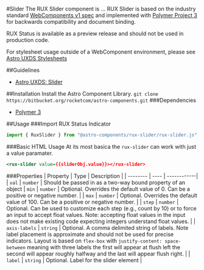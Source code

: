 #Slider
The RUX Slider component is … RUX Slider is based on the industry standard [WebComponents v1 spec](https://html.spec.whatwg.org/multipage/custom-elements.html) and implemented with [Polymer Project 3](https://www.polymer-project.org) for backwards compatibility and document binding.

RUX Status is available as a preview release and should not be used in production code.

For stylesheet usage outside of a WebComponent environment, please see [Astro UXDS Stylesheets](https://bitbucket.org/rocketcom/astro-styles)

##Guidelines

* [Astro UXDS: Slider](http://www.astrouxds.com/library/slider)

##Installation
Install the Astro Component Library.
`git clone https://bitbucket.org/rocketcom/astro-components.git`
###Dependencies

* [Polymer 3](https://www.polymer-project.com)

##Usage
###Import RUX Status Indicator

```javascript
import { RuxSlider } from "@astro-components/rux-slider/rux-slider.js";
```

###Basic HTML Usage
At its most basica the `rux-slider` can work with just a value paramater.

```xml
<rux-slider value={{sliderObj.value}}></rux-slider>
```

###Properties
| Property | Type | Description |
| -------- | ---- | ------------|
| `val` | `number` | Should be passed in as a two-way bound property of an object
| `min` | `number` | Optional. Overrides the default value of 0. Can be a positive or negative number. |
| `max` | `number` | Optional. Overrides the default value of 100. Can be a positive or negative number. |
| `step` | `number` | Optional. Can be used to customize each step (e.g., count by 10) or to force an input to accept float values. Note: accepting float values in the input does not make existing code expecting integers understand float values. |
| `axis-labels` | `string` | Optional. A comma delimited string of labels. Note label placement is approximate and should not be used for precise indicators. Layout is based on `flex-box` with `justify-content: space-between` meaning with three labels the first will appear at flush left the second will appear roughly halfway and the last will appear flush right. |
| `label` | `string` | Optional. Label for the slider element |
